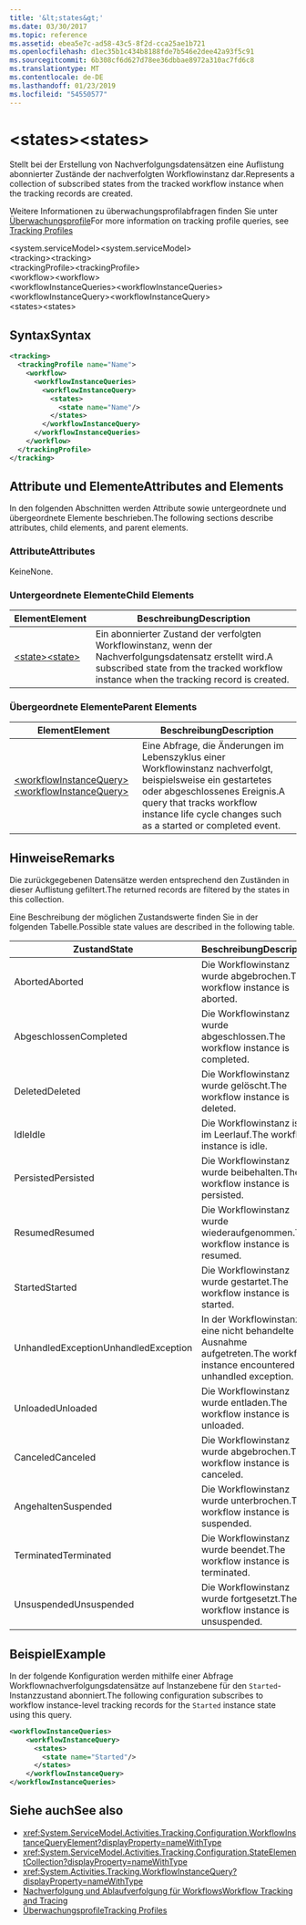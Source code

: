 ```yaml
---
title: '&lt;states&gt;'
ms.date: 03/30/2017
ms.topic: reference
ms.assetid: ebea5e7c-ad58-43c5-8f2d-cca25ae1b721
ms.openlocfilehash: d1ec35b1c434b8188fde7b546e2dee42a93f5c91
ms.sourcegitcommit: 6b308cf6d627d78ee36dbbae8972a310ac7fd6c8
ms.translationtype: MT
ms.contentlocale: de-DE
ms.lasthandoff: 01/23/2019
ms.locfileid: "54550577"
---
```

# <a name="ltstatesgt"></a><span data-ttu-id="aac47-102">&lt;states&gt;</span><span class="sxs-lookup"><span data-stu-id="aac47-102">&lt;states&gt;</span></span>
<span data-ttu-id="aac47-103">Stellt bei der Erstellung von Nachverfolgungsdatensätzen eine Auflistung abonnierter Zustände der nachverfolgten Workflowinstanz dar.</span><span class="sxs-lookup"><span data-stu-id="aac47-103">Represents a collection of subscribed states from the tracked workflow instance when the tracking records are created.</span></span>  
  
 <span data-ttu-id="aac47-104">Weitere Informationen zu überwachungsprofilabfragen finden Sie unter [Überwachungsprofile](../../../../../docs/framework/windows-workflow-foundation/tracking-profiles.md)</span><span class="sxs-lookup"><span data-stu-id="aac47-104">For more information on tracking profile queries, see [Tracking Profiles](../../../../../docs/framework/windows-workflow-foundation/tracking-profiles.md)</span></span>  
  
<span data-ttu-id="aac47-105">\<system.serviceModel></span><span class="sxs-lookup"><span data-stu-id="aac47-105">\<system.serviceModel></span></span>  
<span data-ttu-id="aac47-106">\<tracking></span><span class="sxs-lookup"><span data-stu-id="aac47-106">\<tracking></span></span>  
<span data-ttu-id="aac47-107">\<trackingProfile></span><span class="sxs-lookup"><span data-stu-id="aac47-107">\<trackingProfile></span></span>  
<span data-ttu-id="aac47-108">\<workflow></span><span class="sxs-lookup"><span data-stu-id="aac47-108">\<workflow></span></span>  
<span data-ttu-id="aac47-109">\<workflowInstanceQueries></span><span class="sxs-lookup"><span data-stu-id="aac47-109">\<workflowInstanceQueries></span></span>  
<span data-ttu-id="aac47-110">\<workflowInstanceQuery></span><span class="sxs-lookup"><span data-stu-id="aac47-110">\<workflowInstanceQuery></span></span>  
<span data-ttu-id="aac47-111">\<states></span><span class="sxs-lookup"><span data-stu-id="aac47-111">\<states></span></span>  
  
## <a name="syntax"></a><span data-ttu-id="aac47-112">Syntax</span><span class="sxs-lookup"><span data-stu-id="aac47-112">Syntax</span></span>  
  
```xml  
<tracking>
  <trackingProfile name="Name">
    <workflow>
      <workflowInstanceQueries>
        <workflowInstanceQuery>
          <states>
            <state name="Name"/>
          </states>
        </workflowInstanceQuery>
      </workflowInstanceQueries>
    </workflow>
  </trackingProfile>
</tracking>  
```  
  
## <a name="attributes-and-elements"></a><span data-ttu-id="aac47-113">Attribute und Elemente</span><span class="sxs-lookup"><span data-stu-id="aac47-113">Attributes and Elements</span></span>  
 <span data-ttu-id="aac47-114">In den folgenden Abschnitten werden Attribute sowie untergeordnete und übergeordnete Elemente beschrieben.</span><span class="sxs-lookup"><span data-stu-id="aac47-114">The following sections describe attributes, child elements, and parent elements.</span></span>  
  
### <a name="attributes"></a><span data-ttu-id="aac47-115">Attribute</span><span class="sxs-lookup"><span data-stu-id="aac47-115">Attributes</span></span>  
 <span data-ttu-id="aac47-116">Keine</span><span class="sxs-lookup"><span data-stu-id="aac47-116">None.</span></span>  
  
### <a name="child-elements"></a><span data-ttu-id="aac47-117">Untergeordnete Elemente</span><span class="sxs-lookup"><span data-stu-id="aac47-117">Child Elements</span></span>  
  
|<span data-ttu-id="aac47-118">Element</span><span class="sxs-lookup"><span data-stu-id="aac47-118">Element</span></span>|<span data-ttu-id="aac47-119">Beschreibung</span><span class="sxs-lookup"><span data-stu-id="aac47-119">Description</span></span>|  
|-------------|-----------------|  
|[<span data-ttu-id="aac47-120">\<state></span><span class="sxs-lookup"><span data-stu-id="aac47-120">\<state></span></span>](../../../../../docs/framework/configure-apps/file-schema/windows-workflow-foundation/states.md)|<span data-ttu-id="aac47-121">Ein abonnierter Zustand der verfolgten Workflowinstanz, wenn der Nachverfolgungsdatensatz erstellt wird.</span><span class="sxs-lookup"><span data-stu-id="aac47-121">A subscribed state from the tracked workflow instance when the tracking record is created.</span></span>|  
  
### <a name="parent-elements"></a><span data-ttu-id="aac47-122">Übergeordnete Elemente</span><span class="sxs-lookup"><span data-stu-id="aac47-122">Parent Elements</span></span>  
  
|<span data-ttu-id="aac47-123">Element</span><span class="sxs-lookup"><span data-stu-id="aac47-123">Element</span></span>|<span data-ttu-id="aac47-124">Beschreibung</span><span class="sxs-lookup"><span data-stu-id="aac47-124">Description</span></span>|  
|-------------|-----------------|  
|[<span data-ttu-id="aac47-125">\<workflowInstanceQuery></span><span class="sxs-lookup"><span data-stu-id="aac47-125">\<workflowInstanceQuery></span></span>](../../../../../docs/framework/configure-apps/file-schema/windows-workflow-foundation/workflowinstancequery.md)|<span data-ttu-id="aac47-126">Eine Abfrage, die Änderungen im Lebenszyklus einer Workflowinstanz nachverfolgt, beispielsweise ein gestartetes oder abgeschlossenes Ereignis.</span><span class="sxs-lookup"><span data-stu-id="aac47-126">A query that tracks workflow instance life cycle changes such as a started or completed event.</span></span>|  
  
## <a name="remarks"></a><span data-ttu-id="aac47-127">Hinweise</span><span class="sxs-lookup"><span data-stu-id="aac47-127">Remarks</span></span>  
 <span data-ttu-id="aac47-128">Die zurückgegebenen Datensätze werden entsprechend den Zuständen in dieser Auflistung gefiltert.</span><span class="sxs-lookup"><span data-stu-id="aac47-128">The returned records are filtered by the states in this collection.</span></span>  
  
 <span data-ttu-id="aac47-129">Eine Beschreibung der möglichen Zustandswerte finden Sie in der folgenden Tabelle.</span><span class="sxs-lookup"><span data-stu-id="aac47-129">Possible state values are described in the following table.</span></span>  
  
|<span data-ttu-id="aac47-130">Zustand</span><span class="sxs-lookup"><span data-stu-id="aac47-130">State</span></span>|<span data-ttu-id="aac47-131">Beschreibung</span><span class="sxs-lookup"><span data-stu-id="aac47-131">Description</span></span>|  
|-----------|-----------------|  
|<span data-ttu-id="aac47-132">Aborted</span><span class="sxs-lookup"><span data-stu-id="aac47-132">Aborted</span></span>|<span data-ttu-id="aac47-133">Die Workflowinstanz wurde abgebrochen.</span><span class="sxs-lookup"><span data-stu-id="aac47-133">The workflow instance is aborted.</span></span>|  
|<span data-ttu-id="aac47-134">Abgeschlossen</span><span class="sxs-lookup"><span data-stu-id="aac47-134">Completed</span></span>|<span data-ttu-id="aac47-135">Die Workflowinstanz wurde abgeschlossen.</span><span class="sxs-lookup"><span data-stu-id="aac47-135">The workflow instance is completed.</span></span>|  
|<span data-ttu-id="aac47-136">Deleted</span><span class="sxs-lookup"><span data-stu-id="aac47-136">Deleted</span></span>|<span data-ttu-id="aac47-137">Die Workflowinstanz wurde gelöscht.</span><span class="sxs-lookup"><span data-stu-id="aac47-137">The workflow instance is deleted.</span></span>|  
|<span data-ttu-id="aac47-138">Idle</span><span class="sxs-lookup"><span data-stu-id="aac47-138">Idle</span></span>|<span data-ttu-id="aac47-139">Die Workflowinstanz ist im Leerlauf.</span><span class="sxs-lookup"><span data-stu-id="aac47-139">The workflow instance is idle.</span></span>|  
|<span data-ttu-id="aac47-140">Persisted</span><span class="sxs-lookup"><span data-stu-id="aac47-140">Persisted</span></span>|<span data-ttu-id="aac47-141">Die Workflowinstanz wurde beibehalten.</span><span class="sxs-lookup"><span data-stu-id="aac47-141">The workflow instance is persisted.</span></span>|  
|<span data-ttu-id="aac47-142">Resumed</span><span class="sxs-lookup"><span data-stu-id="aac47-142">Resumed</span></span>|<span data-ttu-id="aac47-143">Die Workflowinstanz wurde wiederaufgenommen.</span><span class="sxs-lookup"><span data-stu-id="aac47-143">The workflow instance is resumed.</span></span>|  
|<span data-ttu-id="aac47-144">Started</span><span class="sxs-lookup"><span data-stu-id="aac47-144">Started</span></span>|<span data-ttu-id="aac47-145">Die Workflowinstanz wurde gestartet.</span><span class="sxs-lookup"><span data-stu-id="aac47-145">The workflow instance is started.</span></span>|  
|<span data-ttu-id="aac47-146">UnhandledException</span><span class="sxs-lookup"><span data-stu-id="aac47-146">UnhandledException</span></span>|<span data-ttu-id="aac47-147">In der Workflowinstanz ist eine nicht behandelte Ausnahme aufgetreten.</span><span class="sxs-lookup"><span data-stu-id="aac47-147">The workflow instance encountered an unhandled exception.</span></span>|  
|<span data-ttu-id="aac47-148">Unloaded</span><span class="sxs-lookup"><span data-stu-id="aac47-148">Unloaded</span></span>|<span data-ttu-id="aac47-149">Die Workflowinstanz wurde entladen.</span><span class="sxs-lookup"><span data-stu-id="aac47-149">The workflow instance is unloaded.</span></span>|  
|<span data-ttu-id="aac47-150">Canceled</span><span class="sxs-lookup"><span data-stu-id="aac47-150">Canceled</span></span>|<span data-ttu-id="aac47-151">Die Workflowinstanz wurde abgebrochen.</span><span class="sxs-lookup"><span data-stu-id="aac47-151">The workflow instance is canceled.</span></span>|  
|<span data-ttu-id="aac47-152">Angehalten</span><span class="sxs-lookup"><span data-stu-id="aac47-152">Suspended</span></span>|<span data-ttu-id="aac47-153">Die Workflowinstanz wurde unterbrochen.</span><span class="sxs-lookup"><span data-stu-id="aac47-153">The workflow instance is suspended.</span></span>|  
|<span data-ttu-id="aac47-154">Terminated</span><span class="sxs-lookup"><span data-stu-id="aac47-154">Terminated</span></span>|<span data-ttu-id="aac47-155">Die Workflowinstanz wurde beendet.</span><span class="sxs-lookup"><span data-stu-id="aac47-155">The workflow instance is terminated.</span></span>|  
|<span data-ttu-id="aac47-156">Unsuspended</span><span class="sxs-lookup"><span data-stu-id="aac47-156">Unsuspended</span></span>|<span data-ttu-id="aac47-157">Die Workflowinstanz wurde fortgesetzt.</span><span class="sxs-lookup"><span data-stu-id="aac47-157">The workflow instance is unsuspended.</span></span>|  
  
## <a name="example"></a><span data-ttu-id="aac47-158">Beispiel</span><span class="sxs-lookup"><span data-stu-id="aac47-158">Example</span></span>  
 <span data-ttu-id="aac47-159">In der folgende Konfiguration werden mithilfe einer Abfrage Workflownachverfolgungsdatensätze auf Instanzebene für den `Started`-Instanzzustand abonniert.</span><span class="sxs-lookup"><span data-stu-id="aac47-159">The following configuration subscribes to workflow instance-level tracking records for the `Started` instance state using this query.</span></span>  
  
```xml  
<workflowInstanceQueries>  
    <workflowInstanceQuery>  
      <states>  
        <state name="Started"/>  
      </states>  
    </workflowInstanceQuery>  
</workflowInstanceQueries>  
```  
  
## <a name="see-also"></a><span data-ttu-id="aac47-160">Siehe auch</span><span class="sxs-lookup"><span data-stu-id="aac47-160">See also</span></span>
- <xref:System.ServiceModel.Activities.Tracking.Configuration.WorkflowInstanceQueryElement?displayProperty=nameWithType>
- <xref:System.ServiceModel.Activities.Tracking.Configuration.StateElementCollection?displayProperty=nameWithType>
- <xref:System.Activities.Tracking.WorkflowInstanceQuery?displayProperty=nameWithType>
- [<span data-ttu-id="aac47-161">Nachverfolgung und Ablaufverfolgung für Workflows</span><span class="sxs-lookup"><span data-stu-id="aac47-161">Workflow Tracking and Tracing</span></span>](../../../../../docs/framework/windows-workflow-foundation/workflow-tracking-and-tracing.md)
- [<span data-ttu-id="aac47-162">Überwachungsprofile</span><span class="sxs-lookup"><span data-stu-id="aac47-162">Tracking Profiles</span></span>](../../../../../docs/framework/windows-workflow-foundation/tracking-profiles.md)
